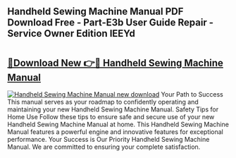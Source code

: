 ## Handheld Sewing Machine Manual PDF Download Free - Part-E3b User Guide Repair - Service Owner Edition lEEYd

# <h2><a href="http://bc1679.oget.top/?id=Handheld+Sewing+Machine+Manual">🔗Download New 👉🔴 Handheld Sewing Machine Manual</a></h2>

[![Handheld Sewing Machine Manual new download](https://i.imgur.com/5g1atiW.png)](http://bc1679.oget.top/?id=Handheld+Sewing+Machine+Manual)
Your Path to Success This manual serves as your roadmap to confidently operating and maintaining your new Handheld Sewing Machine Manual. Safety Tips for Home Use Follow these tips to ensure safe and secure use of your new Handheld Sewing Machine Manual at home. This Handheld Sewing Machine Manual features a powerful engine and innovative features for exceptional performance. Your Success is Our Priority Handheld Sewing Machine Manual. We are committed to ensuring your complete satisfaction.

